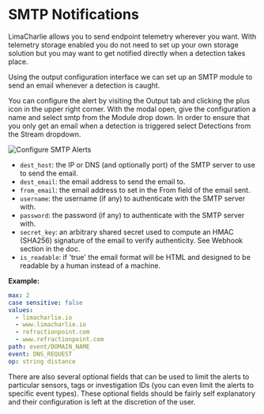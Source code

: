# SMTP Notifications

LimaCharlie allows you to send endpoint telemetry wherever you want. With telemetry storage enabled you do not need to set up your own storage solution but you may want to get notified directly when a detection takes place.

Using the output configuration interface we can set up an SMTP module to send an email whenever a detection is caught.

You can configure the alert by visiting the Output tab and clicking the plus icon in the upper right corner. With the modal open, give the configuration a name and select smtp from the Module drop down. In order to ensure that you only get an email when a detection is triggered select Detections from the Stream dropdown.

![Configure SMTP Alerts](https://storage.googleapis.com/lc-edu/content/images/graphs/quickstart-notifications-1.png)

* `dest_host`: the IP or DNS (and optionally port) of the SMTP server to use to send the email.
* `dest_email`: the email address to send the email to.
* `from_email`: the email address to set in the From field of the email sent.
* `username`: the username (if any) to authenticate with the SMTP server with.
* `password`: the password (if any) to authenticate with the SMTP server with.
* `secret_key`: an arbitrary shared secret used to compute an HMAC (SHA256) signature of the email to verify authenticity. See Webhook section in the doc.
* `is_readable`: if 'true' the email format will be HTML and designed to be readable by a human instead of a machine.

**Example:**

```yaml
max: 2
case sensitive: false
values:
  - limacharlie.io
  - www.limacharlie.io
  - refractionpoint.com
  - www.refractionpoint.com
path: event/DOMAIN_NAME
event: DNS_REQUEST
op: string distance 
```

There are also several optional fields that can be used to limit the alerts to particular sensors, tags or investigation IDs (you can even limit the alerts to specific event types). These optional fields should be fairly self explanatory and their configuration is left at the discretion of the user.